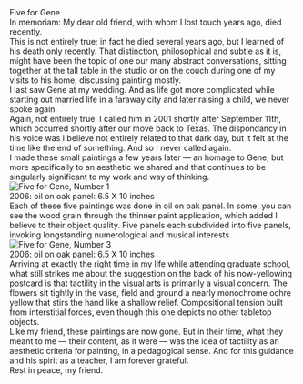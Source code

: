<div>
    <div class="title">Five for Gene</div>
    <div class="paragraph">In memoriam: My dear old friend, with whom I lost touch years ago, died recently.</div>
    <div class="paragraph">This is not entirely true; in fact he died several years ago, but I learned of his death only recently. That distinction, philosophical and subtle as it is, might have been the topic of one our many abstract conversations, sitting together at the tall table in the studio or on the couch during one of my visits to his home, discussing painting mostly.</div>
    <div class="paragraph">I last saw Gene at my wedding. And as life got more complicated while starting out married life in a faraway city and later raising a child, we never spoke again.</div>
    <div class="paragraph">Again, not entirely true. I called him in 2001 shortly after September 11th, which occurred shortly after our move back to Texas. The dispondancy in his voice was I believe not entirely related to that dark day, but it felt at the time like the end of something. And so I never called again.</div>
    <div class="paragraph">I made these small paintings a few years later &mdash; an homage to Gene, but more specifically to an aesthetic we shared and that continues to be singularly significant to my work and way of thinking.</div>
    <img class="imageHorizontalWidth" src="/assets/images/five/Five.L.1.jpg" title="Five for Gene, Number 1" />
    <div class="label">2006: oil on oak panel: 6.5 X 10 inches</div>
    <div class="paragraph">Each of these five paintings was done in oil on oak panel. In some, you can see the wood grain through the thinner paint application, which added I believe to their object quality. Five panels each subdivided into five panels, invoking longstanding numerological and musical interests.</div>
    <img class="imageHorizontalWidth" src="/assets/images/five/Five.L.3.jpg" title="Five for Gene, Number 3" />
    <div class="label">2006: oil on oak panel: 6.5 X 10 inches</div>
    <div class="paragraph">Arriving at exactly the right time in my life while attending graduate school, what still strikes me about the suggestion on the back of his now-yellowing postcard is that tactility in the visual arts is primarily a visual concern. The flowers sit tightly in the vase, field and ground a nearly monochrome ochre yellow that stirs the hand like a shallow relief. Compositional tension built from interstitial forces, even though this one depicts no other tabletop objects.</div>
    <div class="paragraph">Like my friend, these paintings are now gone. But in their time, what they meant to me &mdash; their content, as it were &mdash; was the idea of tactility as an aesthetic criteria for painting, in a pedagogical sense. And for this guidance and his spirit as a teacher, I am forever grateful.</div>
    <div class="paragraph">Rest in peace, my friend.</div>
</div>
